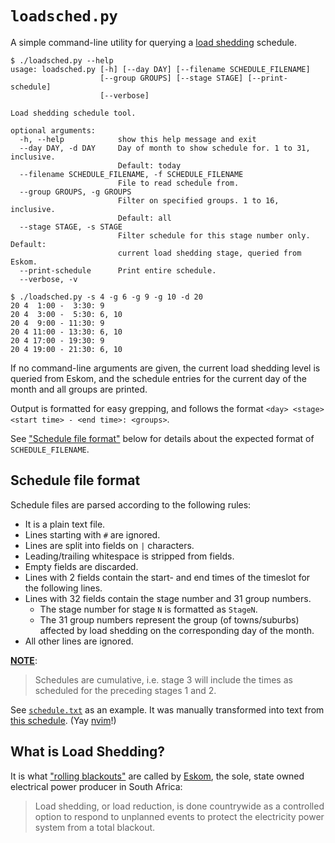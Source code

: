 # `loadsched.py`

A simple command-line utility for querying a [load shedding](#what-is-load-shedding) schedule.

```
$ ./loadsched.py --help
usage: loadsched.py [-h] [--day DAY] [--filename SCHEDULE_FILENAME]
                    [--group GROUPS] [--stage STAGE] [--print-schedule]
                    [--verbose]

Load shedding schedule tool.

optional arguments:
  -h, --help            show this help message and exit
  --day DAY, -d DAY     Day of month to show schedule for. 1 to 31, inclusive.
                        Default: today
  --filename SCHEDULE_FILENAME, -f SCHEDULE_FILENAME
                        File to read schedule from.
  --group GROUPS, -g GROUPS
                        Filter on specified groups. 1 to 16, inclusive.
                        Default: all
  --stage STAGE, -s STAGE
                        Filter schedule for this stage number only. Default:
                        current load shedding stage, queried from Eskom.
  --print-schedule      Print entire schedule.
  --verbose, -v

$ ./loadsched.py -s 4 -g 6 -g 9 -g 10 -d 20
20 4  1:00 -  3:30: 9
20 4  3:00 -  5:30: 6, 10
20 4  9:00 - 11:30: 9
20 4 11:00 - 13:30: 6, 10
20 4 17:00 - 19:30: 9
20 4 19:00 - 21:30: 6, 10
```

If no command-line arguments are given, the current load shedding level is
queried from Eskom, and the schedule entries for the current day of the month
and all groups are printed.

Output is formatted for easy grepping, and follows the format
`<day> <stage> <start time> - <end time>: <groups>`.

See ["Schedule file format"](#schedule-file-format) below for details about the expected format of
`SCHEDULE_FILENAME`.

## Schedule file format

Schedule files are parsed according to the following rules:
* It is a plain text file.
* Lines starting with `#` are ignored.
* Lines are split into fields on `|` characters.
* Leading/trailing whitespace is stripped from fields.
* Empty fields are discarded.
* Lines with 2 fields contain the start- and end times of the timeslot for the following lines.
* Lines with 32 fields contain the stage number and 31 group numbers.
  * The stage number for stage `N` is formatted as `StageN`.
  * The 31 group numbers represent the group (of towns/suburbs) affected by load shedding on the corresponding day of the month.
* All other lines are ignored.

[**NOTE**](http://www.eskom.co.za/Pages/LS_schedules.aspx):

> Schedules are cumulative, i.e. stage 3 will include the times as scheduled
> for the preceding stages 1 and 2.

See [`schedule.txt`](https://github.com/walterl/loadsched/blob/master/schedule.txt) as an example. It was manually transformed into text from [this schedule](http://www.tshwane.gov.za/sites/Departments/Public-works-and-infrastructure/Pages/Load-Shedding.aspx). (Yay [nvim](https://neovim.io)!)

## What is Load Shedding?

It is what ["rolling blackouts"](https://en.wikipedia.org/wiki/Rolling_blackout) are called by [Eskom](http://loadshedding.eskom.co.za/LoadShedding/Description), the sole, state
owned electrical power producer in South Africa:

> Load shedding, or load reduction, is done countrywide as a controlled option
> to respond to unplanned events to protect the electricity power system from a
> total blackout.
